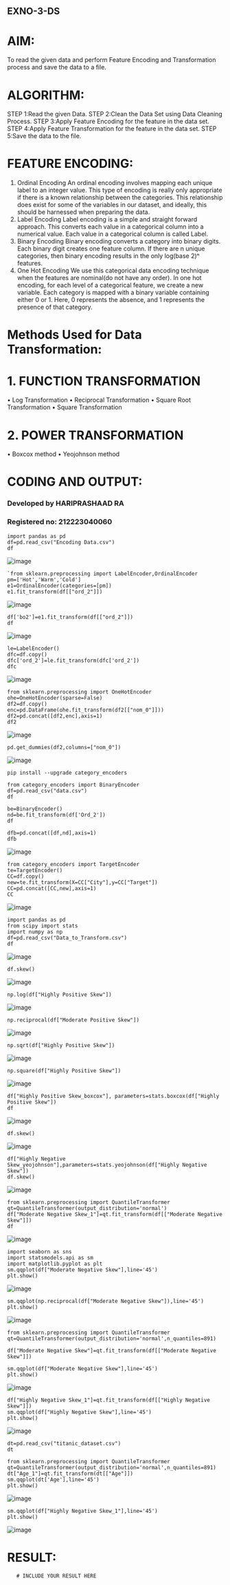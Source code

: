 ## EXNO-3-DS

# AIM:
To read the given data and perform Feature Encoding and Transformation process and save the data to a file.

# ALGORITHM:
STEP 1:Read the given Data.
STEP 2:Clean the Data Set using Data Cleaning Process.
STEP 3:Apply Feature Encoding for the feature in the data set.
STEP 4:Apply Feature Transformation for the feature in the data set.
STEP 5:Save the data to the file.

# FEATURE ENCODING:
1. Ordinal Encoding
An ordinal encoding involves mapping each unique label to an integer value. This type of encoding is really only appropriate if there is a known relationship between the categories. This relationship does exist for some of the variables in our dataset, and ideally, this should be harnessed when preparing the data.
2. Label Encoding
Label encoding is a simple and straight forward approach. This converts each value in a categorical column into a numerical value. Each value in a categorical column is called Label.
3. Binary Encoding
Binary encoding converts a category into binary digits. Each binary digit creates one feature column. If there are n unique categories, then binary encoding results in the only log(base 2)ⁿ features.
4. One Hot Encoding
We use this categorical data encoding technique when the features are nominal(do not have any order). In one hot encoding, for each level of a categorical feature, we create a new variable. Each category is mapped with a binary variable containing either 0 or 1. Here, 0 represents the absence, and 1 represents the presence of that category.

# Methods Used for Data Transformation:
  # 1. FUNCTION TRANSFORMATION
• Log Transformation
• Reciprocal Transformation
• Square Root Transformation
• Square Transformation
  # 2. POWER TRANSFORMATION
• Boxcox method
• Yeojohnson method

# CODING AND OUTPUT:
  ### Developed by HARIPRASHAAD RA 
  ### Registered no: 212223040060
  ```
import pandas as pd
df=pd.read_csv("Encoding Data.csv")
df
```

![image](https://github.com/user-attachments/assets/14c0344e-8231-4d9a-988b-5affbdf8f6c2)
```
`from sklearn.preprocessing import LabelEncoder,OrdinalEncoder
pm=['Hot','Warm','Cold']
e1=OrdinalEncoder(categories=[pm])
e1.fit_transform(df[["ord_2"]])

```
![image](https://github.com/user-attachments/assets/12543740-004a-467a-9171-165d8cdde29e)

```
df['bo2']=e1.fit_transform(df[["ord_2"]])
df
```
![image](https://github.com/user-attachments/assets/a27c04f5-250d-4d54-b91f-cc290aae2089)

```
le=LabelEncoder()
dfc=df.copy()
dfc['ord_2']=le.fit_transform(dfc['ord_2'])
dfc
```
![image](https://github.com/user-attachments/assets/86b5b873-1702-43aa-b637-89d9cb99e389)
```
from sklearn.preprocessing import OneHotEncoder
ohe=OneHotEncoder(sparse=False)
df2=df.copy()
enc=pd.DataFrame(ohe.fit_transform(df2[["nom_0"]]))
df2=pd.concat([df2,enc],axis=1)
df2
```
![image](https://github.com/user-attachments/assets/7fece4e9-5051-4841-8173-469712fc1167)
```
pd.get_dummies(df2,columns=["nom_0"])

```
![image](https://github.com/user-attachments/assets/317d3e8c-ff99-4a8f-a923-24dd9a73d705)
```
pip install --upgrade category_encoders
```
```
from category_encoders import BinaryEncoder
df=pd.read_csv("data.csv")
df
```
```
be=BinaryEncoder()
nd=be.fit_transform(df['Ord_2'])
df
```
```
dfb=pd.concat([df,nd],axis=1)
dfb
```

![image](https://github.com/user-attachments/assets/97ab5473-5c21-476a-b60c-785903522331)

```
from category_encoders import TargetEncoder
te=TargetEncoder()
CC=df.copy()
new=te.fit_transform(X=CC["City"],y=CC["Target"])
CC=pd.concat([CC,new],axis=1)
CC
```
![image](https://github.com/user-attachments/assets/1381a620-88b7-431f-bdd2-91cb35c37b34)
```
import pandas as pd
from scipy import stats
import numpy as np
df=pd.read_csv("Data_to_Transform.csv")
df
```
![image](https://github.com/user-attachments/assets/25663380-68ee-491c-8777-5fee1e2583e5)
```
df.skew()
```
![image](https://github.com/user-attachments/assets/c09f858e-5c95-4bb7-b2de-acf702237ffb)
```
np.log(df["Highly Positive Skew"])
```


![image](https://github.com/user-attachments/assets/1dfdba39-0c57-4c48-87b6-da3f4fed3503)
```
np.reciprocal(df["Moderate Positive Skew"])
```

![image](https://github.com/user-attachments/assets/31e19a04-fe60-4869-9979-65e4727b4a79)
```
np.sqrt(df["Highly Positive Skew"])
```

![image](https://github.com/user-attachments/assets/48783199-6761-422a-a32e-b6ea7a8bfda4)

```
np.square(df["Highly Positive Skew"])
```
![image](https://github.com/user-attachments/assets/6104f0c3-09bf-4fa0-bdbe-4a24a19cbec2)
```
df["Highly Positive Skew_boxcox"], parameters=stats.boxcox(df["Highly Positive Skew"])
df
```

![image](https://github.com/user-attachments/assets/42cb2da1-eb4d-4771-94ad-3721fe03ee32)

```
df.skew()
```

![image](https://github.com/user-attachments/assets/6d1c0ce9-90ee-4333-8b2c-1c41273347e6)

```
df["Highly Negative Skew_yeojohnson"],parameters=stats.yeojohnson(df["Highly Negative Skew"])
df.skew()
```

![image](https://github.com/user-attachments/assets/f316f62b-29e1-45a5-815e-1fe661f8a840)

```
from sklearn.preprocessing import QuantileTransformer
qt=QuantileTransformer(output_distribution='normal')
df["Moderate Negative Skew_1"]=qt.fit_transform(df[["Moderate Negative Skew"]])
df
```


![image](https://github.com/user-attachments/assets/d71ed8a0-7c08-4566-b7ba-74aeb7479915)

```
import seaborn as sns
import statsmodels.api as sm
import matplotlib.pyplot as plt
sm.qqplot(df["Moderate Negative Skew"],line='45')
plt.show()
```

![image](https://github.com/user-attachments/assets/8a14f624-54b5-4dec-a856-c6eb28acc5b4)

```
sm.qqplot(np.reciprocal(df["Moderate Negative Skew"]),line='45')
plt.show()
```

![image](https://github.com/user-attachments/assets/2ea95f9f-a4cc-436c-86a5-159a123e7e8a)

```
from sklearn.preprocessing import QuantileTransformer
qt=QuantileTransformer(output_distribution='normal',n_quantiles=891)

df["Moderate Negative Skew"]=qt.fit_transform(df[["Moderate Negative Skew"]])

sm.qqplot(df["Moderate Negative Skew"],line='45')
plt.show()
```

![image](https://github.com/user-attachments/assets/452d7404-7fce-413f-b864-ab7ce20eddc1)


```
df["Highly Negative Skew_1"]=qt.fit_transform(df[["Highly Negative Skew"]])
sm.qqplot(df["Highly Negative Skew"],line='45')
plt.show()
```

![image](https://github.com/user-attachments/assets/a6597335-90c5-463f-86d2-7aea48eced58)
```
dt=pd.read_csv("titanic_dataset.csv")
dt
```
```
from sklearn.preprocessing import QuantileTransformer
qt=QuantileTransformer(output_distribution='normal',n_quantiles=891)
dt["Age_1"]=qt.fit_transform(dt[["Age"]])
sm.qqplot(dt['Age'],line='45') 
plt.show()
```

![image](https://github.com/user-attachments/assets/39d1e28e-84ae-4e5e-9d20-5bf554bb8b04)
```
sm.qqplot(df["Highly Negative Skew_1"],line='45')
plt.show()
```

![image](https://github.com/user-attachments/assets/8bb43756-6c9c-4e63-b197-4299a907cb90)





# RESULT:
       # INCLUDE YOUR RESULT HERE

       

